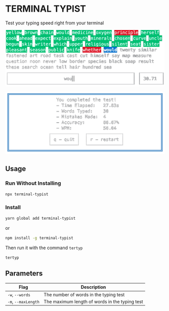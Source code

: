 # TERMINAL TYPIST

Test your typing speed right from your terminal

![typing test](media/screenshot-test.png)

![test report](media/screenshot-report.png)

## Usage

### Run Without Installing

```zsh
npx terminal-typist
```

### Install

```zsh
yarn global add terminal-typist
```

or

```zsh
npm install -g terminal-typist
```

Then run it with the command `tertyp`

```zsh
tertyp
```

## Parameters

| Flag                | Description                                    |
| ------------------- | ---------------------------------------------- |
| `-w`, `--words`     | The number of words in the typing test         |
| `-m`, `--maxLength` | The maximum length of words in the typing test |
